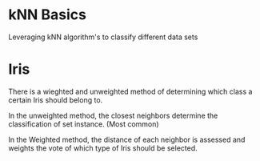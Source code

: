 # kNN Basics
Leveraging kNN algorithm's to classify different data sets 

# Iris

There is a wieghted and unweighted method of determining which class a certain Iris should belong to.

In the unweighted method, the closest neighbors determine the classification of set instance. (Most common)

In the Weighted method, the distance of each neighbor is assessed and weights the vote of which type of Iris should be selected. 
